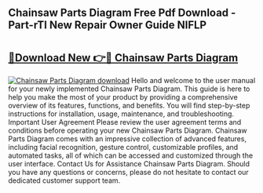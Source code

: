 ## Chainsaw Parts Diagram Free Pdf Download - Part-rTI New Repair Owner Guide NIFLP

# <h2><a href="http://dfiaw9f.blite.top/?on=Chainsaw+Parts+Diagram">🔗Download New 👉🔴 Chainsaw Parts Diagram</a></h2>

[![Chainsaw Parts Diagram download](https://i.imgur.com/lujVjoI.png)](http://dfiaw9f.blite.top/?on=Chainsaw+Parts+Diagram)
Hello and welcome to the user manual for your newly implemented Chainsaw Parts Diagram. This guide is here to help you make the most of your product by providing a comprehensive overview of its features, functions, and benefits. You will find step-by-step instructions for installation, usage, maintenance, and troubleshooting. Important User Agreement Please review the user agreement terms and conditions before operating your new Chainsaw Parts Diagram. Chainsaw Parts Diagram comes with an impressive collection of advanced features, including facial recognition, gesture control, customizable profiles, and automated tasks, all of which can be accessed and customized through the user interface. Contact Us for Assistance Chainsaw Parts Diagram. Should you have any questions or concerns, please do not hesitate to contact our dedicated customer support team.
